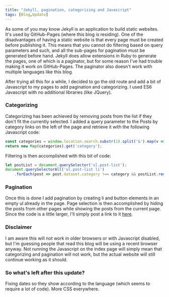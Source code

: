 ```yaml
---
title: "Jekyll, pagination, categorizing and Javascript"
tags: [Blog,Update]
---
```

As some of you may know Jekyll is an application to build static websites. It's used by GitHub-Pages (where this blog is residing). One of the disadvantages of having a static website is that every page must be created before publishing it. This means that you cannot do filtering based on query parameters and such, and all the sub-pages for pagination must be generated before hand. Jekyll does allow extensions in Ruby to generate the pages, one of which is a paginator, but for some reason I've had trouble making it work on GitHub-Pages. The paginator also doesn't work with multiple languages like this blog.

After trying all this for a while, I decided to go the old route and add a bit of Javascript to my pages to add pagination and categorizing. I used ES6 Javascript with no additional libraries (like JQuery).

### Categorizing

Categorizing has been achieved by removing posts from the list if they don't fit the currently selected. I added a query parameter to the Posts by category links on the left of the page and retrieve it with the following Javascript code:

```javascript
const categories = window.location.search.substr(1).split('&').map(v => v.split('='));
return new Map(categories).get('category');
```

Filtering is then accomplished with this bit of code:

```javascript
let postList = document.querySelector('ul.post-list');
document.querySelectorAll('ul.post-list li')
    .forEach(post => post.dataset.category !== category && postList.removeChild(post));
```

### Pagination

Once this is done I add pagination by creating li and button elements in an empty ul already in the page. Page selection is then accomplished by hiding the posts from other pages while showing the posts from the current page. Since the code is a little larger, I'll simply post a link to it [here](/js/paginator.js).

### Disclaimer

I am aware this will not work in older browsers or with Javascript disabled, but I'm guessing people that read this blog will be using a recent browser anyway. Not running the Javascript on the index page will simply mean that categorizing and pagination will not work, but the actual website will still continue working as it should.

### So what's left after this update?

Fixing dates so they show according to the language (which seems to require a lot of code). More CSS everywhere.
